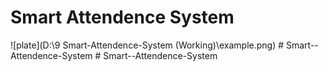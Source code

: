 # Smart Attendence System 
![plate](D:\9 Smart-Attendence-System (Working)\example.png)
#   S m a r t - - A t t e n d e n c e - S y s t e m  
 #   S m a r t - - A t t e n d e n c e - S y s t e m  
 